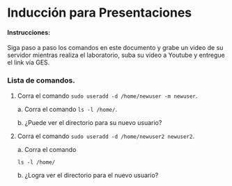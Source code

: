 # Inducción para Presentaciones
#### Instrucciones:
Siga paso a paso los comandos en este documento y grabe un video de su servidor mientras realiza el laboratorio, suba su video a Youtube y entregue el link vía GES.

### Lista de comandos.
  1. Corra el comando ```sudo useradd -d /home/newuser -m newuser```.
     
     a. Corra el comando ```ls -l /home/```.
     
     b. ¿Puede ver el directorio para su nuevo usuario?
     
  2. Corra el comando ```sudo useradd -d /home/newuser2 newuser2```.
     
     a. Corra el comando

     ```ls -l /home/```

     b. ¿Logra ver el directorio para el nuevo usuario?
